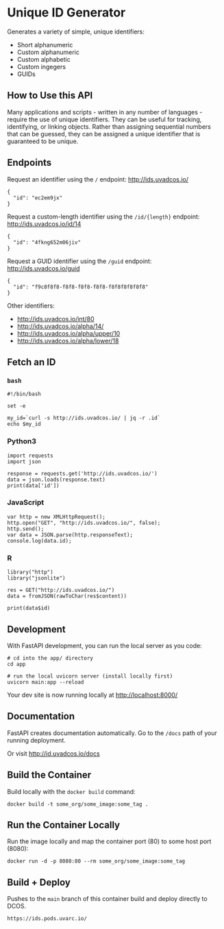 # Unique ID Generator

Generates a variety of simple, unique identifiers:

- Short alphanumeric
- Custom alphanumeric
- Custom alphabetic
- Custom ingegers
- GUIDs

## How to Use this API

Many applications and scripts - written in any number of languages - require the use of unique identifiers.
They can be useful for tracking, identifying, or linking objects. Rather than assigning sequential numbers
that can be guessed, they can be assigned a unique identifier that is guaranteed to be unique.

## Endpoints

Request an identifier using the `/` endpoint: http://ids.uvadcos.io/

    {
      "id": "ec2em9jx"
    }

Request a custom-length identifier using the `/id/{length}` endpoint: http://ids.uvadcos.io/id/14

    {   
      "id": "4fkng652m06jiv"
    }

Request a GUID identifier using the `/guid` endpoint: http://ids.uvadcos.io/guid

    {
      "id": "f9c8f8f8-f8f8-f8f8-f8f8-f8f8f8f8f8f8"
    }

Other identifiers:

- http://ids.uvadcos.io/int/80
- http://ids.uvadcos.io/alpha/14/
- http://ids.uvadcos.io/alpha/upper/10
- http://ids.uvadcos.io/alpha/lower/18

## Fetch an ID

### `bash`

    #!/bin/bash

    set -e

    my_id=`curl -s http://ids.uvadcos.io/ | jq -r .id`
    echo $my_id


### Python3

    import requests
    import json

    response = requests.get('http://ids.uvadcos.io/')
    data = json.loads(response.text)
    print(data['id'])


### JavaScript

    var http = new XMLHttpRequest();
    http.open("GET", "http://ids.uvadcos.io/", false);
    http.send();
    var data = JSON.parse(http.responseText);
    console.log(data.id);


### R

    library("http")
    library("jsonlite")

    res = GET("http://ids.uvadcos.io/")
    data = fromJSON(rawToChar(res$content))
    
    print(data$id)

## Development
With FastAPI development, you can run the local server as you code:
```
# cd into the app/ directory
cd app

# run the local uvicorn server (install locally first)
uvicorn main:app --reload
```
Your dev site is now running locally at [http://localhost:8000/](http://localhost:8000/)

## Documentation

FastAPI creates documentation automatically. Go to the `/docs` path of your running deployment.

Or visit http://id.uvadcos.io/docs


## Build the Container

Build locally with the `docker build` command:
```
docker build -t some_org/some_image:some_tag .
```

## Run the Container Locally

Run the image locally and map the container port (80) to some host port (8080):
```
docker run -d -p 8080:80 --rm some_org/some_image:some_tag
```

## Build + Deploy

Pushes to the `main` branch of this container build and deploy directly to DCOS.

    https://ids.pods.uvarc.io/

